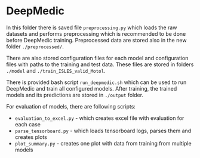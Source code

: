 # DeepMedic
In this folder there is saved file `preprocessing.py` which loads the raw datasets and performs preprocessing which is recommended to be done before DeepMedic training. Preprocessed data are stored also in the new folder `./preprocessed/`.

There are also stored configuration files for each model and configuration files with paths to the training and test data. These files are stored in folders `./model` and `./train_ISLES_valid_Motol`.

There is provided bash script `run_deepmedic.sh` which can be used to run DeepMedic and train all configured models. After training, the trained models and its predictions are stored in `./output` folder.

For evaluation of models, there are following scripts:
- `evaluation_to_excel.py` - which creates excel file with evaluation for each case
- `parse_tensorboard.py` - which loads tensorboard logs, parses them and creates plots
- `plot_summary.py` - creates one plot with data from training from multiple models